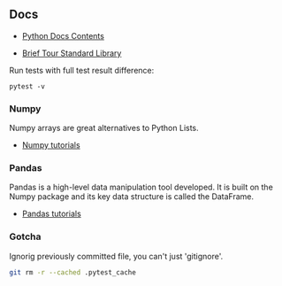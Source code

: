 ## Docs

- [Python Docs Contents](https://docs.python.org/3/contents.html)

- [Brief Tour Standard Library](https://docs.python.org/3/tutorial/stdlib.html)

Run tests with full test result difference:

`pytest -v`

### Numpy

Numpy arrays are great alternatives to Python Lists.

- [Numpy tutorials](https://www.learnpython.org/en/Numpy_Arrays)

### Pandas

Pandas is a high-level data manipulation tool developed. It is built on the Numpy package and its key data structure is called the DataFrame.

- [Pandas tutorials](https://www.learnpython.org/en/Pandas_Basics)

### Gotcha

Ignorig previously committed file, you can't just 'gitignore'.

```bash
git rm -r --cached .pytest_cache
```